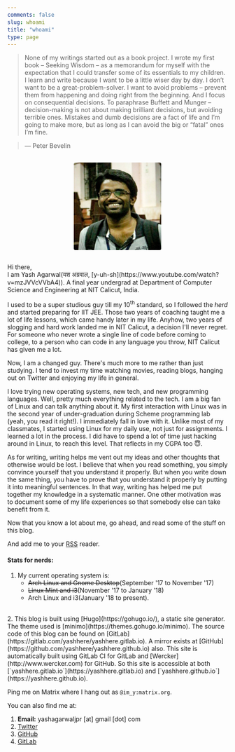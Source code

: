 ```yaml
---
comments: false
slug: whoami
title: "whoami"
type: page
---
```


> None of my writings started out as a book project.
I wrote my first book – Seeking Wisdom – as a memorandum for myself with the expectation that I could transfer some of its essentials to my children.
I learn and write because I want to be a little wiser day by day.
I don’t want to be a great-problem-solver. I want to avoid problems – prevent them from happening and doing right from the beginning.
And I focus on consequential decisions.
To paraphrase Buffett and Munger – decision-making is not about making brilliant decisions, but avoiding terrible ones. Mistakes and dumb decisions are a fact of life and I’m going to make more, but as long as I can avoid the big or “fatal” ones I’m fine.

> — Peter Bevelin

<div style="width:50%; margin: 30px auto"><img style=" width: 200px; height: 200px; border-radius: 2%; margin-left: auto; margin-right: auto; display: block;" src="/images/yash.jpg"></div>
Hi there,<br>
I am Yash Agarwal(यश अग्रवाल, [y-uh-sh](https://www.youtube.com/watch?v=mzJVVcVVbA4)). A final year undergrad at Department of Computer Science and Engineering at NIT Calicut, India. 

I used to be a super studious guy till my 10<sup>th</sup> standard, so I followed the _herd_ and started preparing for IIT JEE. Those two years of coaching taught me a lot of life lessons, which came handy later in my life. Anyhow, two years of slogging and hard work landed me in NIT Calicut, a decision I'll never regret. For someone who never wrote a single line of code before coming to college, to a person who can code in any language you throw, NIT Calicut has given me a lot.

Now, I am a changed guy. There's much more to me rather than just studying. I tend to invest my time watching movies, reading blogs, hanging out on Twitter and enjoying my life in general. 

I love trying new operating systems, new tech, and new programming languages. Well, pretty much everything related to the tech. I am a big fan of Linux and can talk anything about it. My first interaction with Linux was in the second year of under-graduation during Scheme programming lab (yeah, you read it right!). I immediately fall in love with it. Unlike most of my classmates, I started using Linux for my daily use, not just for assignments. I learned a lot in the process. I did have to spend a lot of time just hacking around in Linux, to reach this level. That reflects in my CGPA too :innocent:.

As for writing, writing helps me vent out my ideas and other thoughts that otherwise would be lost. I believe that when you read something, you simply convince yourself that you understand it properly. But when you write down the same thing, you have to prove that you understand it properly by putting it into meaningful sentences. In that way, writing has helped me put together my knowledge in a systematic manner. One other motivation was to document some of my life experiences so that somebody else can take benefit from it.

Now that you know a lot about me, go ahead, and read some of the stuff on this blog.

And add me to your [RSS](/index.xml) reader.


#### Stats for nerds:

1. My current operating system is: 
    + ~~Arch Linux and Gnome Desktop~~(September '17 to November '17)
    + ~~Linux Mint and i3~~(November '17 to January '18)
    + Arch Linux and i3(January '18 to present).
<br/>  
2. This blog is built using [Hugo](https://gohugo.io/), a static site generator. The theme used is [minimo](https://themes.gohugo.io/minimo). The source code of this blog can be found on [GitLab](https://gitlab.com/yashhere/yashhere.gitlab.io). A mirror exists at [GitHub](https://github.com/yashhere/yashhere.github.io) also. This site is automatically built using GitLab CI for GitLab and [Wercker](http://www.wercker.com) for GitHub. So this site is accessible at both [`yashhere.gitlab.io`](https://yashhere.gitlab.io) and [`yashhere.github.io`](https://yashhere.github.io).


Ping me on Matrix where I hang out as `@im_y:matrix.org`.

You can also find me at:

1. **Email:** yashagarwaljpr [at] gmail [dot] com
2. [Twitter](https://www.twitter.com/yash__here)
3. [GitHub](https://www.github.com/yashhere)
4. [GitLab](https://www.gitLab.com/yashhere)

